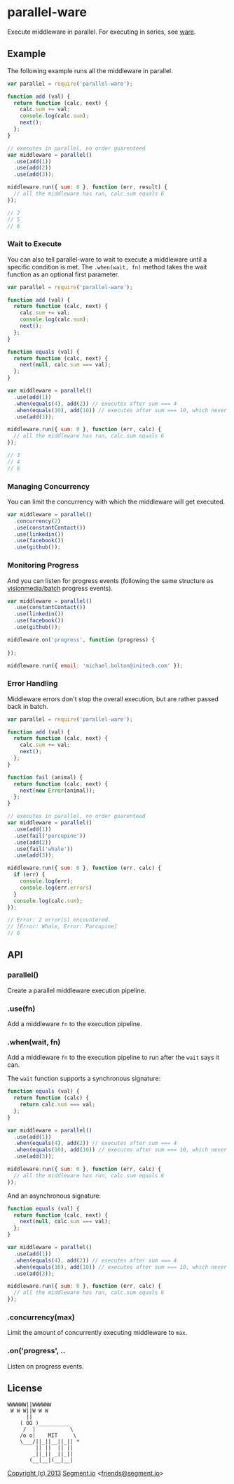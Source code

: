 
# parallel-ware

  Execute middleware in parallel. For executing in series, see [ware](https://github.com/segmentio/ware). 

## Example

The following example runs all the middleware in parallel.

```js
var parallel = require('parallel-ware');

function add (val) {
  return function (calc, next) {
    calc.sum += val;
    console.log(calc.sum);
    next();
  };
}

// executes in parallel, no order guarenteed
var middleware = parallel()
  .use(add(1))
  .use(add(2))
  .use(add(3));

middleware.run({ sum: 0 }, function (err, result) {
  // all the middleware has run, calc.sum equals 6
});

// 2
// 5
// 6
```

### Wait to Execute

You can also tell parallel-ware to wait to execute a middleware until a specific condition is met. The `.when(wait, fn)` method takes the wait function as an optional first parameter.

```js
var parallel = require('parallel-ware');

function add (val) {
  return function (calc, next) {
    calc.sum += val;
    console.log(calc.sum);
    next();
  };
}

function equals (val) {
  return function (calc, next) {
    next(null, calc.sum === val);
  };
}

var middleware = parallel()
  .use(add(1))
  .when(equals(4), add(2)) // executes after sum === 4
  .when(equals(10), add(10)) // executes after sum === 10, which never happens
  .use(add(3));

middleware.run({ sum: 0 }, function (err, calc) {
  // all the middleware has run, calc.sum equals 6
});

// 3
// 4
// 6
```

### Managing Concurrency

You can limit the concurrency with which the middleware will get executed.

```js
var middleware = parallel()
  .concurrency(2)
  .use(constantContact())
  .use(linkedin())
  .use(facebook())
  .use(github());
```

### Monitoring Progress

And you can listen for progress events (following the same structure as [visionmedia/batch](https://github.com/visionmedia/batch) progress events).

```js
var middleware = parallel()
  .use(constantContact())
  .use(linkedin())
  .use(facebook())
  .use(github());

middleware.on('progress', function (progress) {
  
});

middleware.run({ email: 'michael.bolton@initech.com' });
```

### Error Handling

Middleware errors don't stop the overall execution, but are rather passed back in batch.

```js
var parallel = require('parallel-ware');

function add (val) {
  return function (calc, next) {
    calc.sum += val;
    next();
  };
}

function fail (animal) {
  return function (calc, next) {
    next(new Error(animal));
  };
}

// executes in parallel, no order guarenteed
var middleware = parallel()
  .use(add(1))
  .use(fail('porcupine'))
  .use(add(2))
  .use(fail('whale'))
  .use(add(3));

middleware.run({ sum: 0 }, function (err, calc) {
  if (err) {
    console.log(err);
    console.log(err.errors)
  }
  console.log(calc.sum);
});

// Error: 2 error(s) encountered.
// [Error: Whale, Error: Porcupine]
// 6
```

## API

### parallel()

  Create a parallel middleware execution pipeline.

### .use(fn)

  Add a middleware `fn` to the execution pipeline. 

### .when(wait, fn)

  Add a middleware `fn` to the execution pipeline to run after the `wait` says it can.

  The `wait` function supports a synchronous signature:

```js
function equals (val) {
  return function (calc) {
    return calc.sum === val;
  };
}

var middleware = parallel()
  .use(add(1))
  .when(equals(4), add(2)) // executes after sum === 4
  .when(equals(10), add(10)) // executes after sum === 10, which never happens
  .use(add(3));

middleware.run({ sum: 0 }, function (err, calc) {
  // all the middleware has run, calc.sum equals 6
});
```

  And an asynchronous signature:

```js
function equals (val) {
  return function (calc, next) {
    next(null, calc.sum === val);
  };
}

var middleware = parallel()
  .use(add(1))
  .when(equals(4), add(2)) // executes after sum === 4
  .when(equals(10), add(10)) // executes after sum === 10, which never happens
  .use(add(3));

middleware.run({ sum: 0 }, function (err, calc) {
  // all the middleware has run, calc.sum equals 6
});
```

### .concurrency(max)

  Limit the amount of concurrently executing middleware to `max`.

### .on('progress', ..

  Listen on progress events.

## License

```
WWWWWW||WWWWWW
 W W W||W W W
      ||
    ( OO )__________
     /  |           \
    /o o|    MIT     \
    \___/||_||__||_|| *
         || ||  || ||
        _||_|| _||_||
       (__|__|(__|__|
```

[Copyright (c) 2013](http://animals.ivolo.me) [Segment.io](https://segment.io) &lt;friends@segment.io&gt;
